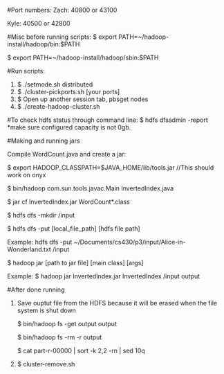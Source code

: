 #Port numbers:
Zach: 40800 or 43100

Kyle: 40500 or 42800

#Misc before running scripts:
  $ export PATH=~/hadoop-install/hadoop/bin:$PATH
  
  $ export PATH=~/hadoop-install/hadoop/sbin:$PATH
  
#Run scripts:
  1. $ ./setmode.sh distributed
  2. $ ./cluster-pickports.sh [your ports]
  3. $ Open up another session tab, pbsget nodes
  4. $ ./create-hadoop-cluster.sh

#To check hdfs status through command line:
  $ hdfs dfsadmin -report *make sure configured capacity is not 0gb.
  
#Making and running jars

  Compile WordCount.java and create a jar:

  $ export HADOOP_CLASSPATH=$JAVA_HOME/lib/tools.jar  //This should work on onyx

  $ bin/hadoop com.sun.tools.javac.Main InvertedIndex.java  

  $ jar cf InvertedIndex.jar WordCount*.class
  
  $ hdfs dfs -mkdir /input
  
  $ hdfs dfs -put [local_file_path] [hdfs file path]
  
  Example: hdfs dfs -put ~/Documents/cs430/p3/input/Alice-in-Wonderland.txt /input
  
  $ hadoop jar [path to jar file] [main class] [args]
  
  Example: $ hadoop jar InvertedIndex.jar InvertedIndex /input output
  
#After done running 
 
  1. Save ouptut file from the HDFS because it will be erased when the file system is shut down
  
        $ bin/hadoop fs -get output output
        
        $ bin/hadoop fs -rm -r output
        
        $ cat part-r-00000 | sort -k 2,2 -rn | sed 10q
  2. $ cluster-remove.sh
  
